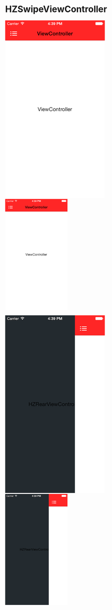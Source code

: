 # HZSwipeViewController

![alt text](/Demo/1.png)
<img src="/Demo/1.png" alt="Drawing" width="200px" />

![alt text](/Demo/2.png)
<img src="/Demo/2.png" alt="Drawing" width="200px" />
